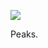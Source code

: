 ![](https://db-feed.s3.amazonaws.com/legacy/Screen_Shot_2019_10_01_at_8_26_18_PM-1569976190634.png)

Peaks.
